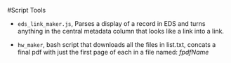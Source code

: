 
#Script Tools


- `eds_link_maker.js`, Parses a display of a record in EDS and turns anything in the central metadata column that looks like a link into a link.

- `hw_maker`, bash script that downloads all the files in list.txt, concats a final pdf with just the first page of each in a file named: *fpdfName*